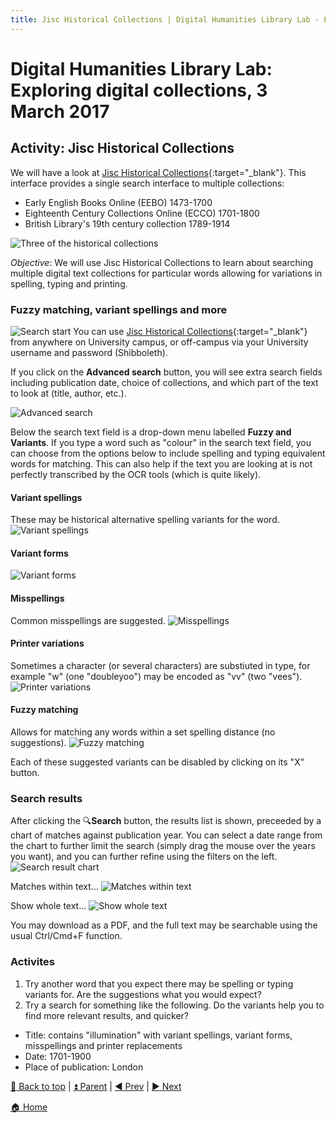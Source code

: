 ```yaml
---
title: Jisc Historical Collections | Digital Humanities Library Lab - Exploring digital collections, 3 March 2017
---
```


# Digital Humanities Library Lab: Exploring digital collections, 3 March 2017

## Activity: Jisc Historical Collections
We will have a look at [Jisc Historical Collections](http://historicaltexts.jisc.ac.uk/){:target="_blank"}. This interface  provides a single search interface to multiple collections:

- Early English Books Online (EEBO) 1473-1700
- Eighteenth Century Collections Online (ECCO) 1701-1800
- British Library's 19th century collection 1789-1914

![Three of the historical collections](img/jhc-110.png)

_Objective_: We will use Jisc Historical Collections to learn about searching multiple digital text collections for particular words allowing for variations in spelling, typing and printing.

### Fuzzy matching, variant spellings and more

![Search start](img/jhc-120.png)
You can use [Jisc Historical Collections](http://historicaltexts.jisc.ac.uk/){:target="_blank"} from anywhere on University campus, or off-campus via your University username and password (Shibboleth).

If you click on the __Advanced search__ button, you will see extra search fields including publication date, choice of collections, and which part of the text to look at (title, author, etc.). 

![Advanced search](img/jhc-130.png)

Below the search text field is a drop-down menu labelled __Fuzzy and Variants__. If you type a word such as "colour" in the search text field, you can choose from the options below to include spelling and typing equivalent words for matching. This can also help if the text you are looking at is not perfectly transcribed by the OCR tools (which is quite likely).

#### Variant spellings
These may be historical alternative spelling variants for the word.
![Variant spellings](img/jhc-140.png)

#### Variant forms
![Variant forms](img/jhc-142.png)

#### Misspellings
Common misspellings are suggested.
![Misspellings](img/jhc-144.png)

#### Printer variations
Sometimes a character (or several characters) are substiuted in type, for example "w" (one "doubleyoo") may be encoded as "vv" (two "vees").
![Printer variations](img/jhc-146.png)

#### Fuzzy matching
Allows for matching any words within a set spelling distance (no suggestions).
![Fuzzy matching](img/jhc-148.png)

Each of these suggested variants can be disabled by clicking on its "X" button.

### Search results
After clicking the :mag:__Search__ button, the results list is shown, preceeded by a chart of matches against publication year. You can select a date range from the chart to further limit the search (simply drag the mouse over the years you want), and you can further refine using the filters on the left.
![Search result chart](img/jhc-150.png)

Matches within text...
![Matches within text](img/jhc-160.png)

Show whole text...
![Show whole text](img/jhc-170.png)

You may download as a PDF, and the full text may be searchable using the usual Ctrl/Cmd+F function.

### Activites
1. Try another word that you expect there may be spelling or typing variants for. Are the suggestions what you would expect?
2. Try a search for something like the following. Do the variants help you to find more relevant results, and quicker?
- Title: contains "illumination" with variant spellings, variant forms, misspellings and printer replacements
- Date: 1701-1900
- Place of publication: London
	



[:arrow_up_small: Back to top](#activity-jisc-historical-collections) | [:arrow_double_up: Parent](index.html) | [:arrow_backward: Prev](welcome.html) | [:arrow_forward: Next](jstortg.html)

[:house: Home](/) 